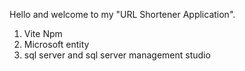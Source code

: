 Hello and welcome to my "URL Shortener Application".



1. Vite Npm
2. Microsoft entity
3. sql server and sql server management studio